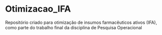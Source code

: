 # Otimizacao_IFA
Repositório criado para otimização de insumos farmacêuticos ativos (IFA), como parte do trabalho final da disciplina de Pesquisa Operacional
